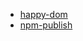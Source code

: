 * [happy-dom](https://github.com/capricorn86/happy-dom)
* [npm-publish](https://docs.npmjs.com/cli/v9/commands/npm-publish)
